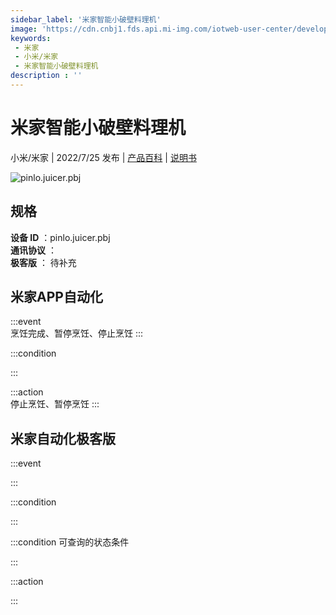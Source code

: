 ```yaml
---
sidebar_label: '米家智能小破壁料理机'
image: 'https://cdn.cnbj1.fds.api.mi-img.com/iotweb-user-center/developer_1679047840738u7lUpULj.png?GalaxyAccessKeyId=AKVGLQWBOVIRQ3XLEW&Expires=9223372036854775807&Signature=3Uvksu2+GrfakrxLciQLCudFsjQ='
keywords: 
 - 米家
 - 小米/米家
 - 米家智能小破壁料理机
description : ''
---
```

# 米家智能小破壁料理机

小米/米家 | 2022/7/25 发布 | [产品百科](https://home.mi.com/webapp/content/baike/product/index.html?model=pinlo.juicer.pbj/) | [说明书](https://home.mi.com/views/introduction.html?model=pinlo.juicer.pbj&region=cn)

![pinlo.juicer.pbj](https://cdn.cnbj1.fds.api.mi-img.com/iotweb-user-center/developer_1679047840738u7lUpULj.png?GalaxyAccessKeyId=AKVGLQWBOVIRQ3XLEW&Expires=9223372036854775807&Signature=3Uvksu2+GrfakrxLciQLCudFsjQ=)

## 规格  
> 
**设备 ID** ：pinlo.juicer.pbj  
**通讯协议** ：  
**极客版**  ： 待补充 


## 米家APP自动化  

:::event  
烹饪完成、暂停烹饪、停止烹饪
:::

:::condition  

:::

:::action   
停止烹饪、暂停烹饪
:::

## 米家自动化极客版  

:::event  

:::

:::condition  

:::

:::condition 可查询的状态条件  

:::

:::action  

:::

        
